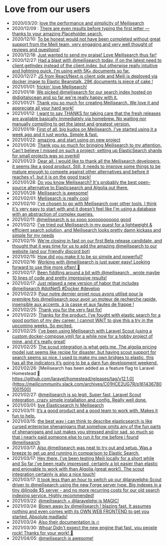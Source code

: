 # Love from our users

- 2020/03/20: [love the performance and simplicity of Meilisearch](https://github.com/meilisearch/Meilisearch/issues/535#issue-585176606)
- 2020/12/09 : [There are even results before typing the first letter — thanks to your amazing Placeholder search.](https://twitter.com/bnjmnbck/status/1336771337566756870)
- 2020/12/10: [To be honest would not have been completed without great support from the Meili team, very engaging and very well thought of reviews and questions!](https://twitter.com/kamyargh/status/1337134044652429313)
- 2020/12/18: [Just wanted to send my praise! Love Meilisearch thus far!](https://meilicommunity.slack.com/archives/CP9DVS1RQ/p1608266750470100)
- 2020/12/27: [Had a blast with @meilisearch
 today, if on the latest need to client.getIndex instead of the client.index, but otherwise really intuitive and lightning quick. I’m using with 5K+ documents so far.](https://twitter.com/NickFoden/status/1342998386669211649)
- 2020/12/27: [JS from React/Next.js client side and Meili is deployed via docker image to Elastic Beanstalk. 29K documents is piece of cake !](https://twitter.com/NickFoden/status/1343301250264268802)
- 2021/01/01: [frickin' love Meilisearch!](https://github.com/meilisearch/documentation/pull/666#issue-547628851)
- 2021/01/18: [We picked @meilisearch
 for our search index hosted on @digitalocean
 and so far we're really happy with it.](https://twitter.com/jamiedixon/status/1351147803976884225)
- 2021/01/21: [ Thank you so much for creating Meilisearch. We love it and appreciate all your hard work!](https://github.com/meilisearch/Meilisearch/issues/1200#issue-790546256)
- 2021/01/12: [I want to say THANKS for taking care that the fresh releases are available basically immediately via homebrew. No waiting nor manually compiling to get the latest and greatest version.](https://meilicommunity.slack.com/archives/CP9DVS1RQ/p1610447358154600?thread_ts=1610391692.142600&cid=CP9DVS1RQ)
- 2021/01/19: [First of all, big kudos on Meilisearch. I've started using it a week ago and it just works. Simple & fast.](https://github.com/meilisearch/Meilisearch/discussions/1194#discussion-1893903)
- 2021/01/22: [amazing, and start using on new project](https://twitter.com/extralam/status/1352463988102029314)
- 2021/01/26: [Thank you so much for bringing Meilisearch to my attention. Can't believe I missed on such a project; setting up ElasticSearch shards for small projects was so overkill](https://twitter.com/fraxiaopi/status/1353889349062938625)
- 2021/01/23: [Dear all. I would like to thank all the Meilisearch developers, it seems like a good product. Still, it needs to improve some things to be mature enough to compete against other alternatives and before it reaches v1, but it is on the good track!](https://meilicommunity.slack.com/archives/CP9DVS1RQ/p1611393608014600)
- 2021/01/28: [Do you know Meilisearch? It's probably the best open-source alternative to Elasticsearch and Algolia out there.](https://www.linkedin.com/posts/romaricphilogene_deploy-and-try-meilisearch-in-3-steps-30-activity-6760447035771514880-i-MG)
- 2021/01/28: [Meilisearch is awesome!](https://www.linkedin.com/feed/update/urn:li:activity:6760447035771514880?commentUrn=urn%3Ali%3Acomment%3A%28activity%3A6760447035771514880%2C6760555218418614272%29)
- 2021/02/01: [Meilisearch is really cool](https://twitter.com/marcelpociot/status/1356285098765799426)
- 2021/02/10: [I've chosen to go with Meilisearch over other tools, I think it's very easy to start with and it doesn't feel like I'm using a database with an abstraction of complex queries.](https://meilicommunity.slack.com/archives/CP9DVS1RQ/p1612964103106000?thread_ts=1612941544.099600&cid=CP9DVS1RQ)
- 2021/02/11: [@meilisearch
 is so sooo sooooooooooo good](https://twitter.com/kennetpostigo/status/1359678063693488130)
- 2021/02/12: [I've tried out Meilisearch in my quest for a lightweight & efficient search solution, and Meilisearch looks pretty damn kickass and simple for my needs](https://meilicommunity.slack.com/archives/CP9DVS1RQ/p1613086145119600)
- 2021/02/15: [We're closing in fast on our first Beta release candidate, and thought that it was time for us to add the amazing @meilisearch
 to our website (and our friendly discord bot)](https://twitter.com/TauriApps/status/1361195976946577413)
- 2021/02/15: [How did you make it to be so simple and powerful?](https://twitter.com/TauriApps/status/1361344801363398667)
- 2021/02/16: [Working with @meilisearch
 is just super easy! Looking forward to use thie more often! 
🎈](https://twitter.com/snuswdk/status/1361669308250791936)
- 2021/02/17: [Been fiddling around a bit with @meilisearch
, wrote maybe 10 lines of code and pretty impressive results!](https://twitter.com/wouterds/status/1361826552556777475)
- 2021/02/17: [Just relased a new version of habor that includes @meilisearch
 #dotNet5 #Docker #develop](https://twitter.com/snuswdk/status/1361924163062087684)
- 2021/02/23: [Pour notre dernier projet nous avons utilisé pour la première fois @meilisearch
 pour avoir un moteur de recherche rapide, insensible aux accents, à la casse et aux fautes de frappe !](https://twitter.com/Mille_Volts/status/1364255797572739078)
- 2021/02/25: [Thank you for the very fast fix!](https://twitter.com/Cronos873/status/1364901608379842560)
- 2021/02/25: [Thanks for the product. I’ve fought with elastic search for a good portion of my dev career.  I cannot WAIT to give this a try in the upcoming weeks. So excited.](https://twitter.com/pqtdev/status/1364978139105878016)
- 2021/02/25: [I've been using Meilisearch with Laravel Scout (using a custom docker-compose.yml) for a while now for a hobby project of mine, and it's really great!](https://twitter.com/WaveHack/status/1364988170178359301)
- 2021/02/25: [The scout integration is what gets me. The algolia pricing model just seems like recipe for disaster, but having scout support for search seems so nice. I used to make my own bridges to elastic, this has all the indicators it’s going to be a darn fun development weekend.](https://twitter.com/pqtdev/status/1364995986196586497)
- 2021/02/26: [Meilisearch has been added as a feature flag to Laravel Homestead :tada:
https://github.com/laravel/homestead/releases/tag/v12.1.0](https://meilicommunity.slack.com/archives/C01HCE2UG7R/p1614367801001500)
- 2021/02/27: [@meilisearch
 is so legit. Super fast, Laravel Scout integration, crazy simple installation and config. Really well done.](https://twitter.com/matthiggins/status/1365489888481656832)
- 2021/03/01: [bye Elasticsearch hi Meilisearch](https://twitter.com/tediscript/status/1366276045645647872)
- 2021/03/11: [It’s a good product and a good team to work with. Makes it fun to help.](https://meilicommunity.slack.com/archives/CP9DVS1RQ/p1615484255016100?thread_ts=1615484149.015800&cid=CP9DVS1RQ)
- 2021/03/15: [the best way i can think to describe elasticsearch is like cursed enterprise shenanigans that somehow omits any of the fun parts of shenanigans and just makes you stressed and/or sad, so much so that i nearly paid someone else to run it for me before i found @meilisearch](https://twitter.com/thejsa_/status/1371562357525217281)
- 2021/03/17: [Also @meilisearch
 was neat to try out and setup. Was a breeze to get up and running in comparison to Elastic Search.](https://twitter.com/mantennn/status/1372090618265042945)
- 2021/03/17: [Hey there, I’ve been testing Meili locally for a short while and So far i’ve been really impressed, certainly a lot easier than elastic and enjoyable to work with than Algolia (great work!). The scout integration certainly is also a nice touch! ](https://meilicommunity.slack.com/archives/C01HCE2UG7R/p1616007242004100)
- 2021/03/17: [It took less than an hour to switch up our @laravelphp
 Scout driver to @meilisearch
 using the new Forge server type. Big indexes in a tiny @linode
 $5 server - and no more recurring costs for our old search indexing service. Highly recommended!](https://twitter.com/alexpgates/status/1372309415404187659)
- 2021/03/22: [@meilisearch + @laravelphp
 is MAGIC!](https://twitter.com/riipandi/status/1374109927250169857)
- 2021/03/24: [Blown away by @meilisearch
 ! blazing fast. It assumes nothing and even comes with its OWN WEB FRONTEND to get you started. Absolute madlads!](https://twitter.com/rahulravindrn/status/1374666541300469766?s=21)
- 2021/03/24: [Also their documentation is 🔥](https://twitter.com/rahulravindrn/status/1374667974972383239?s=21)
- 2021/03/30: [Whoa! Didn't expect the new engine that fast, you people rock! Thanks for your work! 🚀](https://github.com/meilisearch/Meilisearch/issues/1283#issuecomment-810440510)
- 2021/04/05: [@meilisearch is awesome!](https://twitter.com/veekthoven/status/1379060396909334533)
